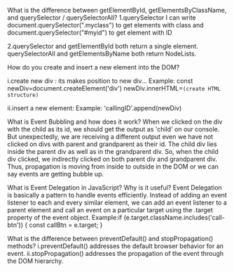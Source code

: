 What is the difference between getElementById, getElementsByClassName, and querySelector / querySelectorAll?
1.querySelector I can write document.querySelector(".myclass") to get elements with class and document.querySelector("#myid") to get element with ID 

2.querySelector and getElementById both return a single element. querySelectorAll and getElementsByName both return NodeLists.

How do you create and insert a new element into the DOM?

i.create new div : its makes position to new div...
Example:    const newDiv=document.createElement('div')
            newDiv.innerHTML=`
            (create HTML structure)
             `

ii.insert a new element: 
Example:    'callingID'.append(newDiv)

What is Event Bubbling and how does it work?
When we clicked on the div with the child as its id, we should get the output as 'child' on our console. But unexpectedly, we are receiving a different output even we have not clicked on divs with parent and grandparent as their id. The child div lies inside the parent div as well as in the grandparent div. So, when the child div clicked, we indirectly clicked on both parent div and grandparent div. Thus, propagation is moving from inside to outside in the DOM or we can say events are getting bubble up. 

What is Event Delegation in JavaScript? Why is it useful?
Event Delegation is basically a pattern to handle events efficiently. Instead of adding an event listener to each and every similar element, we can add an event listener to a parent element and call an event on a particular target using the .target property of the event object.
Example:if (e.target.className.includes('call-btn')) {
        const callBtn = e.target;
        }

What is the difference between preventDefault() and stopPropagation() methods?
i.preventDefault() addresses the default browser behavior for an event.
ii.stopPropagation() addresses the propagation of the event through the DOM hierarchy.
